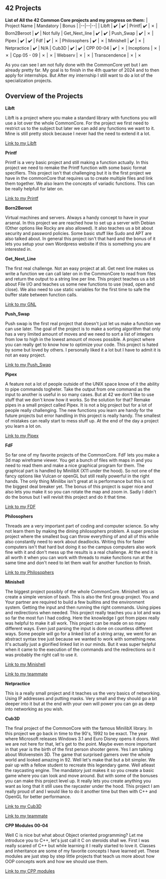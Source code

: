 ## 42 Projects

**List of All the 42 Common Core projects and my progress on them:**
| Project Name | Mandatory | Bonus |
|--|--|--|
| Libft | :heavy_check_mark: | :heavy_check_mark:
| Printf| :heavy_check_mark: | &#10007; 
| Born2Beroot | :heavy_check_mark: | Not fully
| Get_Next_line | :heavy_check_mark: | :heavy_check_mark:
| Push_Swap | :heavy_check_mark: | &#10007;
| Pipex | :heavy_check_mark: | :heavy_check_mark:
| Fdf | :heavy_check_mark: | &#10007;
| Philosophers | :heavy_check_mark: | &#10007;
| Minishell | :heavy_check_mark: | &#10007;
| Netpractice | :heavy_check_mark: | N/A
| Cub3D | :heavy_check_mark: | :heavy_check_mark:
| CPP 00-04 | :heavy_check_mark: | &#10007;
| Inceptions | &#10007; | &#10007;
| Cpp 05 - 09 | &#10007; | &#10007;
| Webserv | &#10007; | &#10007;
| Transcendence | &#10007; | &#10007;

As you can see I am not fully done with the CommonCore yet but I am already pretty far. My goal is to finish in the 4th quarter of 2024 and to then apply for internships. But After my internship I still want to do a lot of the specialization projects.

## Overview of the Projects

**Libft**

Libft is a project where you make a standard library with functions you will use a lot over the whole CommonCore. For the project we first need to restrict us to the subject but later we can add any functions we want to it. Mine is still pretty stock because I never had the need to extend it a lot.

[Link to my Libft](https://github.com/Quinten-14/42_Projects/tree/master/42_Libft)

**Printf**

Printf is a very basic project and still making a function actually. In this project we need to remake the Printf function with some basic format specifiers. This project isn't that challenging but it is the first project we have in the commonCore that requires us to create multiple files and link them together. We also learn the concepts of variadic functions. This can be really helpfull for later on.

[Link to my Printf](https://github.com/Quinten-14/42_Projects/tree/master/42_Printf)

**Born2Beroot**

Virtual machines and servers. Always a handy concept to have in your arsenal. In this project we are reached how to set up a server with Debian (Other options like Rocky are also allowed). It also teaches us a bit about security and password policies. Some basic stuff like Sudo and APT are also talked about. In general this project isn't that hard and the bonus of it lets you setup your own Wordpress website if this is something you are interested in.

**Get_Next_Line**

The first real challenge. Not an easy project at all. Get next line makes us write a function we can call later on in the CommonCore to read from files and return the output to a string line per line. This project teaches us a bit about File I/O and teaches us some new functions to use (read, open and close). We also need to use static variables for the first time to safe the buffer state between function calls.

[Link to my GNL](https://github.com/Quinten-14/42_Projects/tree/master/42_Gnl)

**Push_Swap**

Push swap is the first real project that doesn't just let us make a function we can use later. The goal of the project is to make a sorting algorithm that only has a very limited amount of moves and we need to sort a list of integers from low to high in the lowest amount of moves possible. A project where you can really get to know how to optimize your code. This project is hated by some but loved by others. I personally liked it a lot but I have to admit it is not an easy project.

[Link to my Push_Swap](https://github.com/Quinten-14/42_Projects/tree/master/42_Push_Swap)

**Pipex**

A feature not a lot of people outside of the UNIX space know of it the ability to pipe commands togheter. Take the output from one command as the input to another is useful in so many cases. But at 42 we don't like to use stuff that we don't know how it works. So the solution for that? Remake pipes in a small project called Pipex. It is not a big project but for a lot of people really challenging. The new functions you learn are handy for the future projects  but error handling in this project is really handy. The smallest of mistakes can really start to mess stuff up. At the end of the day a project you learn a lot on.

[Link to my Pipex](https://github.com/Quinten-14/42_Projects/tree/master/42_Pipex)

**FdF**

So far one of my favorite projects of the CommonCore. FdF lets you make a 3d map wireframe viewer. You get a bunch of files with maps in and you need to read them and make a nice graphical program for them. The graphical part is handled by MinilibX (X11 under the hood). So not one of the fancy options like Vulcan or openGL but still really powerful in the right hands. The only thing Minilibx isn't great at is performance but this is not the biggest deal breaker yet. The bonus of this project is super nice and also lets you make it so you can rotate the map and zoom in. Sadly I didn't do the bonus but I will revisit this project and do it that time.
 
 [Link to my FDF](https://github.com/Quinten-14/42_Projects/tree/master/42_Fdf)

**Philosophers**

Threads are a very important part of coding and computer science. So why not learn them by making the dining philosophers problem. A super precise project where the smallest bug can throw everything of and all of this while also constantly need to work about deadlocks. Writing this for faster computers isn't that hard but doing it so the campus computers also work fine with it and don't mess up the results is a real challenge. At the end it is all worth it when you can work with threads to make functions run at the same time and don't need to let them wait for another function to finish.

[Link to my Philosophers](https://github.com/Quinten-14/42_Projects/tree/master/42_Philosophers)

**Minishell**

The biggest project possibly of the whole CommonCore. Minishell lets us create a simple version of bash. This is also the first group project. You and Your partner are required to build a few builtins and the environment system. Getting the input and then running the right commands. Using pipes and redirections when needed. This project really teaches you a lot and was so far the most fun I had coding. Here the knowledge I got from pipex really was helpful to make it all work. This project can be made on so many different ways. Even just parsing the input is done on countless different ways. Some people will go for a linked list of a string array, we went for an abstract syntax tree just because we wanted to work with something new. It's actually just a glorified linked list in our minds. But it was super helpful when it came to the execution of the commands and the redirections so it was probably the right call to use it.

[Link to my Minishell](https://github.com/Quinten-14/42_Projects/tree/master/42_Minishell)

[Link to my teammate](https://github.com/LorenzoDP2)

**Netpractice**

This is a really small project and it teaches us the very basics of networking. Using IP addresses and putting masks. Very small and they should go a bit deeper into it but at the end with your own will power you can go as deep into networking as you wish.

**Cub3D**

The final project of the CommonCore with the famous MinilibX library. In this project we go back in time to the 90's, 1992 to be exact. The year where Microsoft releases Windows 3.1 and Euro Disney opens it doors. Well we are not here for that, let's get to the point. Maybe even more important in that year is the birth of the first person shooter genre. Yes I am talking about Wolvenstein 3D. The game that surprised gamers over the whole world and looked amazing in 92. Well let's make that but a bit simpler. We pair up with a fellow student to recreate this legendary game. Well atleast the raycasting engine. The mandatory just makes it so you create a basic game where you can look and move around. But with some of the bonuses you can make this project level up. It really lets you create anything you want as long that it still uses the raycaster under the hood. This project I am really proud of and I would like to do it another time but then with C++ and OpenGL for better performance.

[Link to my Cub3D](https://github.com/Quinten-14/42_Projects/tree/master/42_Cub3d)

[Link to my teammate](https://github.com/Ella-42)

**CPP Modules 00-04**

Well C is nice but what about Object oriented programming? Let me introduce you to C++, let's just call it C on steroids shall we. First I was really scared of C++ but while learning it I really started to love it. Classes and inheritance are some of my favorite concepts I have learned yet. These modules are just step by step little projects that teach us more about how OOP concepts work and how we should use them. 

[Link to my CPP modules](https://github.com/Quinten-14/42_Projects/tree/master/42_Cpp)
